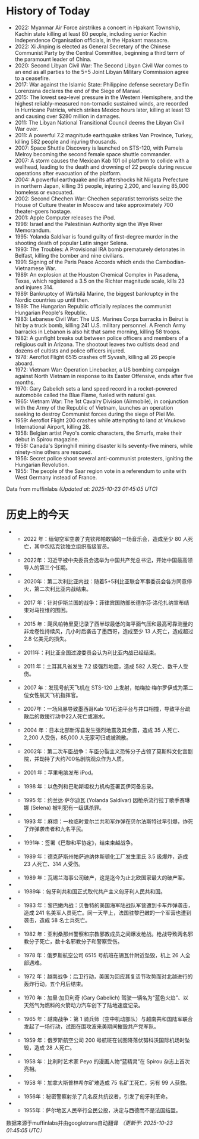 # History of Today 

- 2022: Myanmar Air Force airstrikes a concert in Hpakant Township, Kachin state killing at least 80 people, including senior Kachin Independence Organisation officials, in the Hpakant massacre.
- 2022: Xi Jinping is elected as General Secretary of the Chinese Communist Party by the Central Committee, beginning a third term of the paramount leader of China.
- 2020: Second Libyan Civil War: The Second Libyan Civil War comes to an end as all parties to the 5+5 Joint Libyan Military Commission agree to a ceasefire.
- 2017: War against the Islamic State: Philippine defense secretary Delfin Lorenzana declares the end of the Siege of Marawi.
- 2015: The lowest sea-level pressure in the Western Hemisphere, and the highest reliably-measured non-tornadic sustained winds, are recorded in Hurricane Patricia, which strikes Mexico hours later, killing at least 13 and causing over $280 million in damages.
- 2011: The Libyan National Transitional Council deems the Libyan Civil War over.
- 2011: A powerful 7.2 magnitude earthquake strikes Van Province, Turkey, killing 582 people and injuring thousands.
- 2007: Space Shuttle Discovery is launched on STS-120, with Pamela Melroy becoming the second female space shuttle commander.
- 2007: A storm causes the Mexican Kab 101 oil platform to collide with a wellhead, leading to the death and drowning of 22 people during rescue operations after evacuation of the platform.
- 2004: A powerful earthquake and its aftershocks hit Niigata Prefecture in northern Japan, killing 35 people, injuring 2,200, and leaving 85,000 homeless or evacuated.
- 2002: Second Chechen War: Chechen separatist terrorists seize the House of Culture theater in Moscow and take approximately 700 theater-goers hostage.
- 2001: Apple Computer releases the iPod.
- 1998: Israel and the Palestinian Authority sign the Wye River Memorandum.
- 1995: Yolanda Saldívar is found guilty of first-degree murder in the shooting death of popular Latin singer Selena.
- 1993: The Troubles: A Provisional IRA bomb prematurely detonates in Belfast, killing the bomber and nine civilians.
- 1991: Signing of the Paris Peace Accords which ends the Cambodian-Vietnamese War.
- 1989: An explosion at the Houston Chemical Complex in Pasadena, Texas, which registered a 3.5 on the Richter magnitude scale, kills 23 and injures 314.
- 1989: Bankruptcy of Wärtsilä Marine, the biggest bankruptcy in the Nordic countries up until then.
- 1989: The Hungarian Republic officially replaces the communist Hungarian People's Republic.
- 1983: Lebanese Civil War: The U.S. Marines Corps barracks in Beirut is hit by a truck bomb, killing 241 U.S. military personnel.  A French Army barracks in Lebanon is also hit that same morning, killing 58 troops.
- 1982: A gunfight breaks out between police officers and members of a religious cult in Arizona. The shootout leaves two cultists dead and dozens of cultists and police officers injured.
- 1978: Aeroflot Flight 6515 crashes off Syvash, killing all 26 people aboard.
- 1972: Vietnam War: Operation Linebacker, a US bombing campaign against North Vietnam in response to its Easter Offensive, ends after five months.
- 1970: Gary Gabelich sets a land speed record in a rocket-powered automobile called the Blue Flame, fueled with natural gas.
- 1965: Vietnam War: The 1st Cavalry Division (Airmobile), in conjunction with the Army of the Republic of Vietnam, launches an operation seeking to destroy Communist forces during the siege of Plei Me.
- 1959: Aeroflot Flight 200 crashes while attempting to land at Vnukovo International Airport, killing 28.
- 1958: Belgian artist Peyo's comic characters, the Smurfs, make their debut in Spirou magazine.
- 1958: Canada's Springhill mining disaster kills seventy-five miners, while ninety-nine others are rescued.
- 1956: Secret police shoot several anti-communist protesters, igniting the Hungarian Revolution.
- 1955: The people of the Saar region vote in a referendum to unite with West Germany instead of France.

Data from muffinlabs
*(Updated at: 2025-10-23 01:45:05 UTC)*

# 历史上的今天 

- - 2022 年：缅甸空军空袭了克钦邦帕敢镇的一场音乐会，造成至少 80 人死亡，其中包括克钦独立组织高级官员。
- - 2022年：习近平被中央委员会选举为中国共产党总书记，开始中国最高领导人的第三个任期。
- - 2020年：第二次利比亚内战：随着5+5利比亚联合军事委员会各方同意停火，第二次利比亚内战结束。
- - 2017 年：针对伊斯兰国的战争：菲律宾国防部长德尔芬·洛伦扎纳宣布结束对马拉维的围困。
- - 2015 年：飓风帕特里夏记录了西半球最低的海平面气压和最高可靠测量的非龙卷性持续风，几小时后袭击了墨西哥，造成至少 13 人死亡，造成超过 2.8 亿美元的损失。
- - 2011年：利比亚全国过渡委员会认为利比亚内战已经结束。
- - 2011 年：土耳其凡省发生 7.2 级强烈地震，造成 582 人死亡、数千人受伤。
- - 2007 年：发现号航天飞机在 STS-120 上发射，帕梅拉·梅尔罗伊成为第二位女性航天飞机指挥官。
- - 2007年：一场风暴导致墨西哥Kab 101石油平台与井口相撞，导致平台疏散后的救援行动中22人死亡或溺水。
- - 2004 年：日本北部新泻县发生强烈地震及其余震，造成 35 人死亡、2,200 人受伤，85,000 人无家可归或被疏散。
- - 2002年：第二次车臣战争：车臣分裂主义恐怖分子占领了莫斯科文化宫剧院，并劫持了大约700名剧院观众作为人质。
- - 2001 年：苹果电脑发布 iPod。
- - 1998 年：以色列和巴勒斯坦权力机构签署瓦伊河备忘录。
- - 1995 年：约兰达·萨尔迪瓦 (Yolanda Saldívar) 因枪杀流行拉丁歌手赛琳娜 (Selena) 被判犯有一级谋杀罪。
- - 1993 年：麻烦：一枚临时爱尔兰共和军炸弹在贝尔法斯特过早引爆，炸死了炸弹袭击者和九名平民。
- - 1991年：签署《巴黎和平协定》，结束柬越战争。
- - 1989 年：德克萨斯州帕萨迪纳休斯顿化工厂发生里氏 3.5 级爆炸，造成 23 人死亡、314 人受伤。
- - 1989 年：瓦锡兰海事公司破产，这是迄今为止北欧国家最大的破产案。
- - 1989年：匈牙利共和国正式取代共产主义匈牙利人民共和国。
- - 1983 年：黎巴嫩内战：贝鲁特的美国海军陆战队军营遭到卡车炸弹袭击，造成 241 名美军人员死亡。同一天早上，法国驻黎巴嫩的一个军营也遭到袭击，造成 58 名士兵死亡。
- - 1982 年：亚利桑那州警察和宗教邪教成员之间爆发枪战。枪战导致两名邪教分子死亡，数十名邪教分子和警察受伤。
- - 1978 年：俄罗斯航空公司 6515 号航班在锡瓦什附近坠毁，机上 26 人全部遇难。
- - 1972 年：越南战争：后卫行动，美国为回应其复活节攻势而对北越进行的轰炸行动，五个月后结束。
- - 1970 年：加里·加贝利奇 (Gary Gabelich) 驾驶一辆名为“蓝色火焰”、以天然气为燃料的火箭动力汽车创下了陆地速度记录。
- - 1965 年：越南战争：第 1 骑兵师（空中机动部队）与越南共和国陆军联合发起了一场行动，试图在围攻波来美期间摧毁共产党军队。
- - 1959 年：俄罗斯航空公司 200 号航班在试图降落伏努科沃国际机场时坠毁，造成 28 人死亡。
- - 1958 年：比利时艺术家 Peyo 的漫画人物“蓝精灵”在 Spirou 杂志上首次亮相。
- - 1958 年：加拿大斯普林希尔矿难造成 75 名矿工死亡，另有 99 人获救。
- - 1956年：秘密警察射杀了几名反共抗议者，引发了匈牙利革命。
- - 1955年：萨尔地区人民举行全民公投，决定与西德而不是法国结盟。

数据来源于muffinlabs并由googletrans自动翻译
*（更新于: 2025-10-23 01:45:05 UTC）*